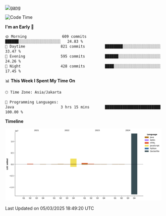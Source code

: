<!-- [<img src='https://dev.karakun.com/assets/posts/2018-09-16-jc-java-article/3duke_suspects.jpg' alt='java'>](https://github.com/yeahbutstill) -->
[<img src='https://asset-2.tstatic.net/tribunnewswiki/foto/bank/images/Mozart.jpg' alt='gang'>](https://github.com/yeahbutstill)

<!--START_SECTION:waka-->
![Code Time](http://img.shields.io/badge/Code%20Time-3%2C182%20hrs%2033%20mins-blue)

**I'm an Early 🐤** 

```text
🌞 Morning                609 commits         ██████░░░░░░░░░░░░░░░░░░░   24.83 % 
🌆 Daytime                821 commits         ████████░░░░░░░░░░░░░░░░░   33.47 % 
🌃 Evening                595 commits         ██████░░░░░░░░░░░░░░░░░░░   24.26 % 
🌙 Night                  428 commits         ████░░░░░░░░░░░░░░░░░░░░░   17.45 % 
```


📊 **This Week I Spent My Time On** 

```text
🕑︎ Time Zone: Asia/Jakarta

💬 Programming Languages: 
Java                     3 hrs 15 mins       █████████████████████████   100.00 % 
```

**Timeline**

![Lines of Code chart](https://raw.githubusercontent.com/yeahbutstill/yeahbutstill/main/assets/bar_graph.png)


 Last Updated on 05/03/2025 18:49:20 UTC
<!--END_SECTION:waka-->
